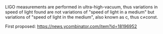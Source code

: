 LIGO measurements are performed in ultra-high-vacuum, thus variations in speed of light found are not variations of "speed of light in a medium" but variations of "speed of light in the medium", also known as c, thus c≠const.

First proposed: https://news.ycombinator.com/item?id=18196952
